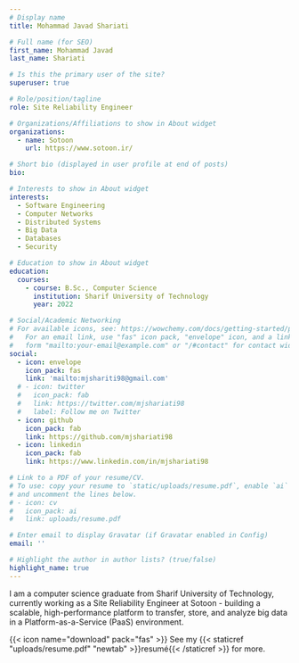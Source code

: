 ```yaml
---
# Display name
title: Mohammad Javad Shariati

# Full name (for SEO)
first_name: Mohammad Javad
last_name: Shariati

# Is this the primary user of the site?
superuser: true

# Role/position/tagline
role: Site Reliability Engineer

# Organizations/Affiliations to show in About widget
organizations:
  - name: Sotoon
    url: https://www.sotoon.ir/

# Short bio (displayed in user profile at end of posts)
bio:

# Interests to show in About widget
interests:
  - Software Engineering
  - Computer Networks
  - Distributed Systems
  - Big Data
  - Databases
  - Security

# Education to show in About widget
education:
  courses:
    - course: B.Sc., Computer Science
      institution: Sharif University of Technology
      year: 2022

# Social/Academic Networking
# For available icons, see: https://wowchemy.com/docs/getting-started/page-builder/#icons
#   For an email link, use "fas" icon pack, "envelope" icon, and a link in the
#   form "mailto:your-email@example.com" or "/#contact" for contact widget.
social:
  - icon: envelope
    icon_pack: fas
    link: 'mailto:mjshariti98@gmail.com'
  # - icon: twitter
  #   icon_pack: fab
  #   link: https://twitter.com/mjshariati98
  #   label: Follow me on Twitter
  - icon: github
    icon_pack: fab
    link: https://github.com/mjshariati98
  - icon: linkedin
    icon_pack: fab
    link: https://www.linkedin.com/in/mjshariati98

# Link to a PDF of your resume/CV.
# To use: copy your resume to `static/uploads/resume.pdf`, enable `ai` icons in `params.yaml`,
# and uncomment the lines below.
# - icon: cv
#   icon_pack: ai
#   link: uploads/resume.pdf

# Enter email to display Gravatar (if Gravatar enabled in Config)
email: ''

# Highlight the author in author lists? (true/false)
highlight_name: true
---
```


I am a computer science graduate from Sharif University of Technology, currently working as a Site Reliability Engineer at Sotoon - building a scalable, high-performance platform to transfer, store, and analyze big data in a Platform-as-a-Service (PaaS) environment.

{{< icon name="download" pack="fas" >}} See my {{< staticref "uploads/resume.pdf" "newtab" >}}resumé{{< /staticref >}} for more.
